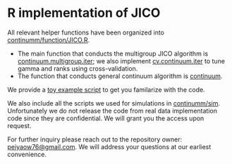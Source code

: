 # R implementation of JICO

All relevant helper functions have been organized into [continumm/function/JICO.R](https://github.com/peiyaow/continuum/blob/master/function/JICO.R).
- The main function that conducts the multigroup JICO algorithm is [continuum.multigroup.iter](https://github.com/peiyaow/continuum/blob/master/function/JICO.R#L160); we also implement [cv.continuum.iter](https://github.com/peiyaow/continuum/blob/master/function/JICO.R#L447) to tune gamma and ranks using cross-validation.
- The function that conducts general continuum algorithm is [continuum](https://github.com/peiyaow/continuum/blob/master/function/JICO.R#L41).

We provide a [toy example script](https://github.com/peiyaow/continuum/blob/master/sim/toy.R) to get you familarize with the code.

We also include all the scripts we used for simulations in [continumm/sim](https://github.com/peiyaow/continuum/tree/master/sim). Unfortunately we do not release the code from real data implementation code since they are confidential. We will grant you the access upon request.

For further inquiry please reach out to the repository owner: peiyaow76@gmail.com. We will address your questions at our earliest convenience. 
